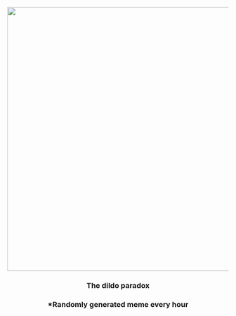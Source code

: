 <p align="center">
        <img src="https://i.redd.it/t4rmmn8veea91.gif" width="600" height="600">
        </p>
        <h3 align="center">The dildo paradox</h3>
        <h3 align="center">*Randomly generated meme every hour</h3>
    